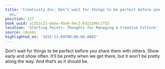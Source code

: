 ```yaml
---
title: 'Creativity Inc: Don’t wait for things to be perfect before you share them
  wi…'
position: 117
book_uuid: a1351c21-deba-45a0-9ec2-6322200c1753
location: 'Starting Points: Thoughts for Managing a Creative Culture'
source: ibooks
highlighted_on: '2015-11-09T00:00:00.000Z'
---
```


Don’t wait for things to be perfect before you share them with others. Show early and show often. It’ll be pretty when we get there, but it won’t be pretty along the way. And that’s as it should be.